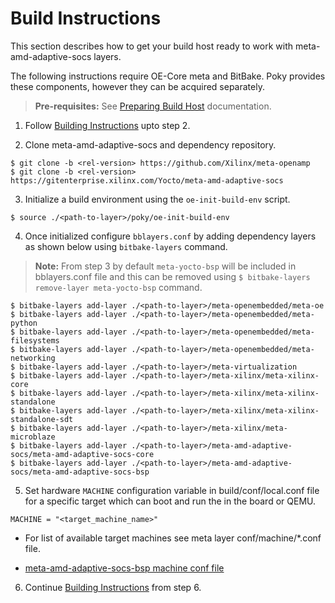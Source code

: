 # Build Instructions

This section describes how to get your build host ready to work with meta-amd-adaptive-socs
layers.

The following instructions require OE-Core meta and BitBake. Poky provides these
components, however they can be acquired separately.

> **Pre-requisites:** See [Preparing Build Host](https://docs.yoctoproject.org/5.0.1/singleindex.html#preparing-the-build-host) documentation.

1. Follow [Building Instructions](https://github.com/Xilinx/meta-xilinx/blob/master/README.building.md)
   upto step 2.

2. Clone meta-amd-adaptive-socs and dependency repository.
```
$ git clone -b <rel-version> https://github.com/Xilinx/meta-openamp
$ git clone -b <rel-version> https://gitenterprise.xilinx.com/Yocto/meta-amd-adaptive-socs
```

3. Initialize a build environment using the `oe-init-build-env` script. 
```
$ source ./<path-to-layer>/poky/oe-init-build-env
```

4. Once initialized configure `bblayers.conf` by adding dependency layers as shown
   below using `bitbake-layers` command.
> **Note:** From step 3 by default `meta-yocto-bsp` will be included in bblayers.conf
> file and this can be removed using `$ bitbake-layers remove-layer meta-yocto-bsp`
> command.
```
$ bitbake-layers add-layer ./<path-to-layer>/meta-openembedded/meta-oe
$ bitbake-layers add-layer ./<path-to-layer>/meta-openembedded/meta-python
$ bitbake-layers add-layer ./<path-to-layer>/meta-openembedded/meta-filesystems
$ bitbake-layers add-layer ./<path-to-layer>/meta-openembedded/meta-networking
$ bitbake-layers add-layer ./<path-to-layer>/meta-virtualization
$ bitbake-layers add-layer ./<path-to-layer>/meta-xilinx/meta-xilinx-core
$ bitbake-layers add-layer ./<path-to-layer>/meta-xilinx/meta-xilinx-standalone
$ bitbake-layers add-layer ./<path-to-layer>/meta-xilinx/meta-xilinx-standalone-sdt
$ bitbake-layers add-layer ./<path-to-layer>/meta-xilinx/meta-microblaze
$ bitbake-layers add-layer ./<path-to-layer>/meta-amd-adaptive-socs/meta-amd-adaptive-socs-core
$ bitbake-layers add-layer ./<path-to-layer>/meta-amd-adaptive-socs/meta-amd-adaptive-socs-bsp
```

5. Set hardware `MACHINE` configuration variable in build/conf/local.conf
   file for a specific target which can boot and run the in the board or QEMU.
```
MACHINE = "<target_machine_name>"
```
* For list of available target machines see meta layer conf/machine/*.conf file.

 * [meta-amd-adaptive-socs-bsp machine conf file](meta-amd-adaptive-socs-bsp/conf/machine)

6. Continue [Building Instructions](https://github.com/Xilinx/meta-xilinx/blob/master/README.building.md)
   from step 6.
